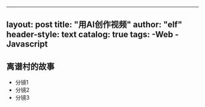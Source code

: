 
---
layout:      post 
title:       "用AI创作视频"
author:      "elf"
header-style: text
catalog:      true
tags:
    -Web
    -Javascript
---
## 离谱村的故事
- 分镜1
- 分镜2
- 分镜3
